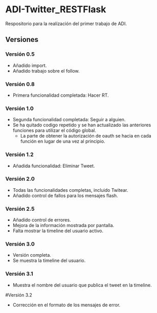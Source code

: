 # ADI-Twitter_RESTFlask
Respositorio para la realización del primer trabajo de ADI.

## Versiones
### Versión 0.5
 - Añadido import.
 - Añadido trabajo sobre el follow.

### Versión 0.8
 - Primera funcionalidad completada: Hacer RT.

### Versión 1.0
 - Segunda funcionalidad completada: Seguir a alguien.
 - Se ha quitado codigo repetido y se han actualizado las anteriores funciones para utilizar el código global.
   - La parte de obtener la autorización de oauth se hacia en cada función en lugar de una vez al principio.

### Versión 1.2
 - Añadida funcionalidad: Eliminar Tweet.

### Versión 2.0
 - Todas las funcionalidades completas, incluido Twitear.
 - Añadido control de fallos para los mensajes flash.

### Versión 2.5
 - Añadido control de errores.
 - Mejora de la información mostrada por pantalla.
 - Falta mostrar la timeline del usuario activo.

### Versión 3.0
 - Versión completa.
 - Se muestra la timeline del usuario.

### Versión 3.1
 - Muestra el nombre del usuario que publica el tweet en la timeline.

#Versión 3.2
 - Corrección en el formato de los mensajes de error.
